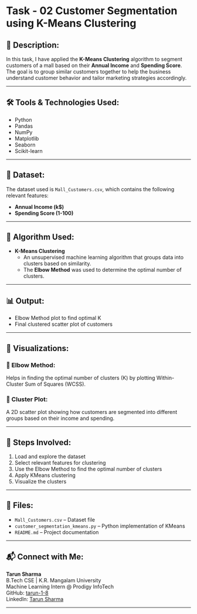 # Task - 02 Customer Segmentation using K-Means Clustering

## 📌 Description:
In this task, I have applied the **K-Means Clustering** algorithm to segment customers of a mall based on their **Annual Income** and **Spending Score**. The goal is to group similar customers together to help the business understand customer behavior and tailor marketing strategies accordingly.

---

## 🛠️ Tools & Technologies Used:
- Python
- Pandas
- NumPy
- Matplotlib
- Seaborn
- Scikit-learn

---

## 📁 Dataset:
The dataset used is `Mall_Customers.csv`, which contains the following relevant features:
- **Annual Income (k$)**
- **Spending Score (1-100)**

---

## 🧠 Algorithm Used:
- **K-Means Clustering**
  - An unsupervised machine learning algorithm that groups data into clusters based on similarity.
  - The **Elbow Method** was used to determine the optimal number of clusters.

---

## 📊 Output:
- Elbow Method plot to find optimal K
- Final clustered scatter plot of customers

---

## 🔎 Visualizations:

### 📍 Elbow Method:
Helps in finding the optimal number of clusters (K) by plotting Within-Cluster Sum of Squares (WCSS).

### 📍 Cluster Plot:
A 2D scatter plot showing how customers are segmented into different groups based on their income and spending.

---

## 📌 Steps Involved:
1. Load and explore the dataset
2. Select relevant features for clustering
3. Use the Elbow Method to find the optimal number of clusters
4. Apply KMeans clustering
5. Visualize the clusters

---

## 📂 Files:
- `Mall_Customers.csv` – Dataset file
- `customer_segmentation_kmeans.py` – Python implementation of KMeans
- `README.md` – Project documentation

---

## 📬 Connect with Me:

**Tarun Sharma**  
B.Tech CSE | K.R. Mangalam University  
Machine Learning Intern @ Prodigy InfoTech  
GitHub: [tarun-1-8](https://github.com/tarun-1-8)  
LinkedIn: [Tarun Sharma](https://www.linkedin.com/in/tarun-sharma-1-8/)

---


